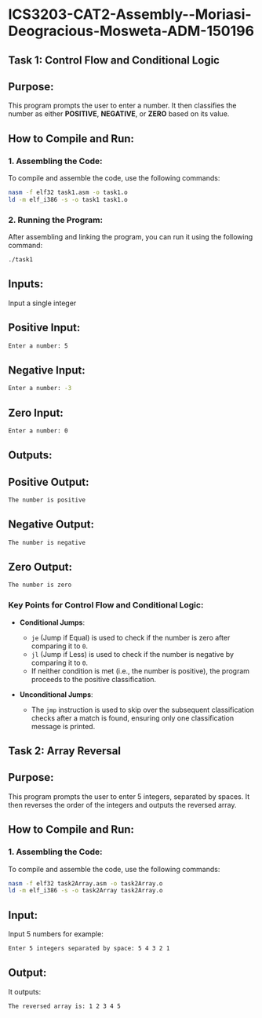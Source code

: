 # ICS3203-CAT2-Assembly--Moriasi-Deogracious-Mosweta-ADM-150196
## Task 1: Control Flow and Conditional Logic 

## Purpose:
This program prompts the user to enter a number. It then classifies the number as either **POSITIVE**, **NEGATIVE**, or **ZERO** based on its value.

## How to Compile and Run:

### 1. **Assembling the Code:**
To compile and assemble the code, use the following commands:

```bash
nasm -f elf32 task1.asm -o task1.o
ld -m elf_i386 -s -o task1 task1.o
```
### 2. **Running the Program:**
After assembling and linking the program, you can run it using the following command:

```bash
./task1
```
## Inputs:
Input a single integer
## Positive Input:
```bash
Enter a number: 5
```
## Negative Input:
```bash
Enter a number: -3
```
## Zero Input:
```bash
Enter a number: 0
```
## Outputs:
## Positive Output:
```bash
The number is positive
```
## Negative Output:
```bash
The number is negative
```
## Zero Output:
```bash
The number is zero
```
### Key Points for **Control Flow and Conditional Logic**:
- **Conditional Jumps**:
  - `je` (Jump if Equal) is used to check if the number is zero after comparing it to `0`.
  - `jl` (Jump if Less) is used to check if the number is negative by comparing it to `0`.
  - If neither condition is met (i.e., the number is positive), the program proceeds to the positive classification.

- **Unconditional Jumps**:
  - The `jmp` instruction is used to skip over the subsequent classification checks after a match is found, ensuring only one classification message is printed.


## Task 2: Array Reversal

## Purpose:
This program prompts the user to enter 5 integers, separated by spaces. It then reverses the order of the integers and outputs the reversed array.

## How to Compile and Run:

### 1. **Assembling the Code:**
To compile and assemble the code, use the following commands:

```bash
nasm -f elf32 task2Array.asm -o task2Array.o
ld -m elf_i386 -s -o task2Array task2Array.o
```
## Input:
Input 5 numbers for example:
```bash
Enter 5 integers separated by space: 5 4 3 2 1
```
## Output:
It outputs:
```bash
The reversed array is: 1 2 3 4 5
```
